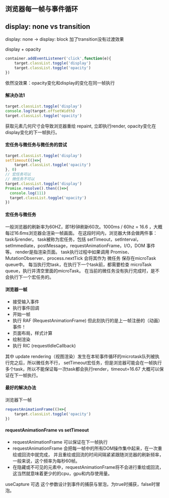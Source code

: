 ## 浏览器每一帧与事件循环

## display: none vs transition

display: none -> display: block 加了transition没有过渡效果

display + opacity
```js     
container.addEventListener('click',function(e){ 
    target.classList.toggle('display')
    target.classList.toggle('opacity')
})
```
依然没效果：opacity变化和display的变化在同一帧执行

#### 解决办法1
```js      
target.classList.toggle('display')
console.log(target.offsetWidth)
target.classList.toggle('opacity')
```

获取元素几何尺寸会导致浏览器重绘 repaint, 立即执行render, opacity变化在display变化的下一帧执行。

#### 宏任务与微任务与微任务的尝试
```js
target.classList.toggle('display')
setTimeout(()=>{
    target.classList.toggle('opacity')
}, 0) 
// 宏任务可以 
// 微任务不可以
target.classList.toggle('display')
Promise.resolve().then(()=>{
  console.log(111)
  target.classList.toggle('opacity')
})
```

#### 宏任务与微任务
一般浏览器的刷新率为60HZ，即1秒钟刷新60次。1000ms / 60hz = 16.6 ，大概每过16.6ms浏览器会渲染一帧画面。
在这段时间内，浏览器大体会做两件事：task与render。
task被称为宏任务，包括 setTimeout，setInterval，setImmediate，postMessage，requestAnimationFrame，I/O，DOM 事件 等。
render是指渲染页面。
task执行过程中如果调用 Promise、MutationObserver、process.nextTick 会将其作为 微任务 保存在microTask queue中。
每当执行完task，在执行下一个task前，都需要检查 microTask queue，执行并清空里面的microTask。
在当前的微任务没有执行完成时，是不会执行下一个宏任务的。

#### 浏览器一帧
- 接受输入事件
- 执行事件回调
- 开始一帧
- 执行 RAF (RequestAnimationFrame) 但此刻执行的是上一帧注册的（动画）事件！
- 页面布局，样式计算
- 绘制渲染
- 执行 RIC (requestIdleCallback)

其中 update rendering（视图渲染）发生在本轮事件循环的microtask队列被执行完之后，所以微任务不行，
setTimeout宏任务，但是浏览器可能会在一帧执行多个task，所以不能保证每一次task都会执行render，timeout=16.67
大概可以保证在下一帧执行。

#### 最好的解决办法
浏览器下一帧
```js      
requestAnimationFrame(()=>{
    target.classList.toggle('opacity')
}) 
```

#### requestAnimationFrame vs setTimeout
- requestAnimationFrame 可以保证在下一帧执行
- requestAnimationFrame 会把每一帧中的所有DOM操作集中起来，在一次重绘或回流中就完成，
  并且重绘或回流的时间间隔紧紧跟随浏览器的刷新频率，一般来说，这个频率为每秒60帧。
- 在隐藏或不可见的元素中，requestAnimationFrame将不会进行重绘或回流，
  这当然就意味着更少的的cpu，gpu和内存使用量。




useCapture  可选
这个参数设计到事件的捕获与冒泡，为true时捕获，false时冒泡。